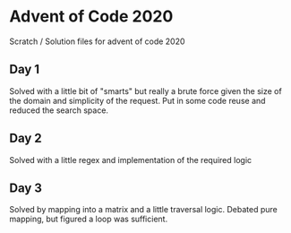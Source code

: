 # Advent of Code 2020
Scratch / Solution files for advent of code 2020

## Day 1
Solved with a little bit of "smarts" but really a brute force given the size of the domain and simplicity of the request. Put in some code reuse and reduced the search space.

## Day 2
Solved with a little regex and implementation of the required logic

## Day 3
Solved by mapping into a matrix and a little traversal logic. Debated pure mapping, but figured a loop was sufficient.